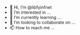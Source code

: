 - 👋 Hi, I’m @libfyinfnet
- 👀 I’m interested in ...
- 🌱 I’m currently learning ...
- 💞️ I’m looking to collaborate on ...
- 📫 How to reach me ...

<!---
libfyinfnet/libfyinfnet is a ✨ special ✨ repository because its `README.md` (this file) appears on your GitHub profile.
You can click the Preview link to take a look at your changes.
--->
